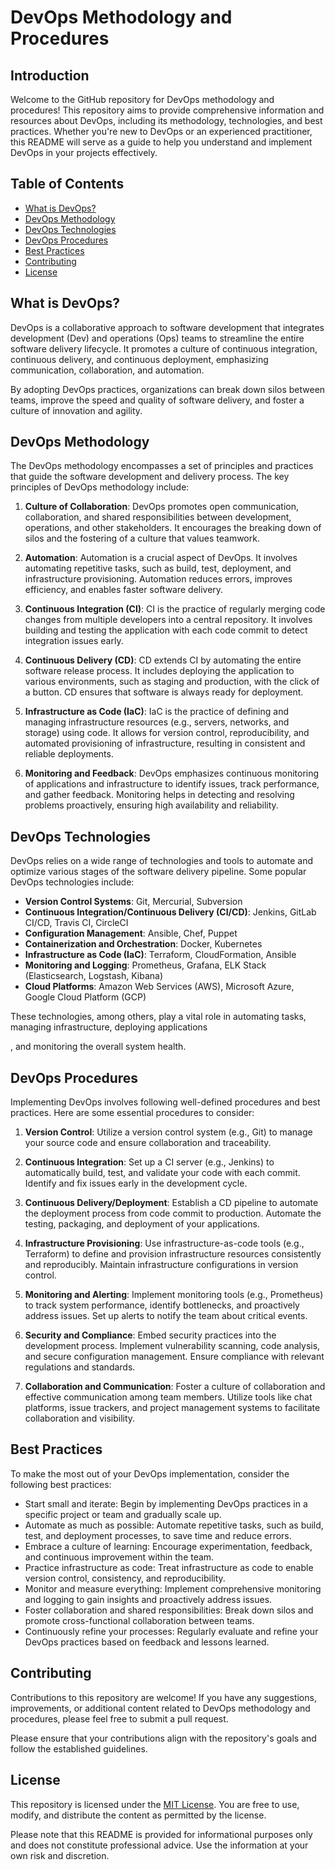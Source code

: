 # DevOps Methodology and Procedures

## Introduction

Welcome to the GitHub repository for DevOps methodology and procedures! This repository aims to provide comprehensive information and resources about DevOps, including its methodology, technologies, and best practices. Whether you're new to DevOps or an experienced practitioner, this README will serve as a guide to help you understand and implement DevOps in your projects effectively.

## Table of Contents

- [What is DevOps?](#what-is-devops)
- [DevOps Methodology](#devops-methodology)
- [DevOps Technologies](#devops-technologies)
- [DevOps Procedures](#devops-procedures)
- [Best Practices](#best-practices)
- [Contributing](#contributing)
- [License](#license)

## What is DevOps?

DevOps is a collaborative approach to software development that integrates development (Dev) and operations (Ops) teams to streamline the entire software delivery lifecycle. It promotes a culture of continuous integration, continuous delivery, and continuous deployment, emphasizing communication, collaboration, and automation.

By adopting DevOps practices, organizations can break down silos between teams, improve the speed and quality of software delivery, and foster a culture of innovation and agility.

## DevOps Methodology

The DevOps methodology encompasses a set of principles and practices that guide the software development and delivery process. The key principles of DevOps methodology include:

1. **Culture of Collaboration**: DevOps promotes open communication, collaboration, and shared responsibilities between development, operations, and other stakeholders. It encourages the breaking down of silos and the fostering of a culture that values teamwork.

2. **Automation**: Automation is a crucial aspect of DevOps. It involves automating repetitive tasks, such as build, test, deployment, and infrastructure provisioning. Automation reduces errors, improves efficiency, and enables faster software delivery.

3. **Continuous Integration (CI)**: CI is the practice of regularly merging code changes from multiple developers into a central repository. It involves building and testing the application with each code commit to detect integration issues early.

4. **Continuous Delivery (CD)**: CD extends CI by automating the entire software release process. It includes deploying the application to various environments, such as staging and production, with the click of a button. CD ensures that software is always ready for deployment.

5. **Infrastructure as Code (IaC)**: IaC is the practice of defining and managing infrastructure resources (e.g., servers, networks, and storage) using code. It allows for version control, reproducibility, and automated provisioning of infrastructure, resulting in consistent and reliable deployments.

6. **Monitoring and Feedback**: DevOps emphasizes continuous monitoring of applications and infrastructure to identify issues, track performance, and gather feedback. Monitoring helps in detecting and resolving problems proactively, ensuring high availability and reliability.

## DevOps Technologies

DevOps relies on a wide range of technologies and tools to automate and optimize various stages of the software delivery pipeline. Some popular DevOps technologies include:

- **Version Control Systems**: Git, Mercurial, Subversion
- **Continuous Integration/Continuous Delivery (CI/CD)**: Jenkins, GitLab CI/CD, Travis CI, CircleCI
- **Configuration Management**: Ansible, Chef, Puppet
- **Containerization and Orchestration**: Docker, Kubernetes
- **Infrastructure as Code (IaC)**: Terraform, CloudFormation, Ansible
- **Monitoring and Logging**: Prometheus, Grafana, ELK Stack (Elasticsearch, Logstash, Kibana)
- **Cloud Platforms**: Amazon Web Services (AWS), Microsoft Azure, Google Cloud Platform (GCP)

These technologies, among others, play a vital role in automating tasks, managing infrastructure, deploying applications

, and monitoring the overall system health.

## DevOps Procedures

Implementing DevOps involves following well-defined procedures and best practices. Here are some essential procedures to consider:

1. **Version Control**: Utilize a version control system (e.g., Git) to manage your source code and ensure collaboration and traceability.

2. **Continuous Integration**: Set up a CI server (e.g., Jenkins) to automatically build, test, and validate your code with each commit. Identify and fix issues early in the development cycle.

3. **Continuous Delivery/Deployment**: Establish a CD pipeline to automate the deployment process from code commit to production. Automate the testing, packaging, and deployment of your applications.

4. **Infrastructure Provisioning**: Use infrastructure-as-code tools (e.g., Terraform) to define and provision infrastructure resources consistently and reproducibly. Maintain infrastructure configurations in version control.

5. **Monitoring and Alerting**: Implement monitoring tools (e.g., Prometheus) to track system performance, identify bottlenecks, and proactively address issues. Set up alerts to notify the team about critical events.

6. **Security and Compliance**: Embed security practices into the development process. Implement vulnerability scanning, code analysis, and secure configuration management. Ensure compliance with relevant regulations and standards.

7. **Collaboration and Communication**: Foster a culture of collaboration and effective communication among team members. Utilize tools like chat platforms, issue trackers, and project management systems to facilitate collaboration and visibility.

## Best Practices

To make the most out of your DevOps implementation, consider the following best practices:

- Start small and iterate: Begin by implementing DevOps practices in a specific project or team and gradually scale up.
- Automate as much as possible: Automate repetitive tasks, such as build, test, and deployment processes, to save time and reduce errors.
- Embrace a culture of learning: Encourage experimentation, feedback, and continuous improvement within the team.
- Practice infrastructure as code: Treat infrastructure as code to enable version control, consistency, and reproducibility.
- Monitor and measure everything: Implement comprehensive monitoring and logging to gain insights and proactively address issues.
- Foster collaboration and shared responsibilities: Break down silos and promote cross-functional collaboration between teams.
- Continuously refine your processes: Regularly evaluate and refine your DevOps practices based on feedback and lessons learned.

## Contributing

Contributions to this repository are welcome! If you have any suggestions, improvements, or additional content related to DevOps methodology and procedures, please feel free to submit a pull request.

Please ensure that your contributions align with the repository's goals and follow the established guidelines.

## License

This repository is licensed under the [MIT License](LICENSE). You are free to use, modify, and distribute the content as permitted by the license.

Please note that this README is provided for informational purposes only and does not constitute professional advice. Use the information at your own risk and discretion.
